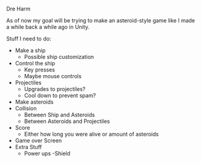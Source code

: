 Dre Harm

As of now my goal will be trying to make an asteroid-style game like I made a while back a while ago in Unity.

Stuff I need to do: 
- Make a ship
    - Possible ship customization
- Control the ship 
    - Key presses
    - Maybe mouse controls
- Projectiles
    - Upgrades to projectiles?
    - Cool down to prevent spam?
- Make asteroids
- Collision
    - Between Ship and Asteroids
    - Between Asteroids and Projectiles
- Score 
    - Either how long you were alive or amount of asteroids
- Game over Screen
- Extra Stuff
    - Power ups 
        -Shield




